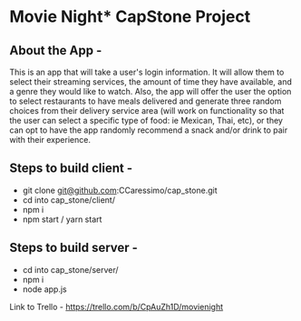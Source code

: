 # Movie Night* CapStone Project

## About the App -

This is an app that will take a user's login information. It will allow them to select their streaming services, the amount of time they have available, and a genre they would like to watch. Also, the app will offer the user the option to select restaurants to have meals delivered and generate three random choices from their delivery service area (will work on functionality so that the user can select a specific type of food: ie Mexican, Thai, etc), or they can opt to have the app randomly recommend a snack and/or drink to pair with their experience.

## Steps to build client -

* git clone git@github.com:CCaressimo/cap_stone.git
* cd into cap_stone/client/
* npm i
* npm start / yarn start

## Steps to build server -

* cd into cap_stone/server/
* npm i 
* node app.js

Link to Trello - https://trello.com/b/CpAuZh1D/movienight
